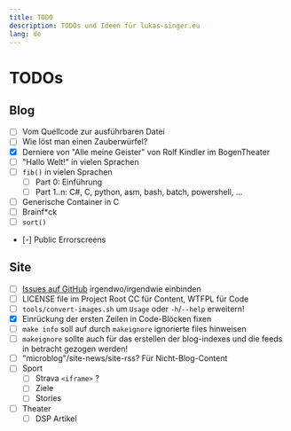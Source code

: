 ```yaml
---
title: TODO
description: TODOs und Ideen für lukas-singer.eu
lang: de
---
```


# TODOs

## Blog

- [ ] Vom Quellcode zur ausführbaren Datei
- [ ] Wie löst man einen Zauberwürfel?
- [X] Derniere von "Alle meine Geister" von Rolf Kindler im BogenTheater
- [ ] "Hallo Welt!" in vielen Sprachen
- [ ] `fib()` in vielen Sprachen
    - [ ] Part 0: Einführung
    - [ ] Part 1..n: C#, C, python, asm, bash, batch, powershell, ...
- [ ] Generische Container in C
- [ ] Brainf*ck
- [ ] `sort()`
- [-] Public Errorscreens

## Site

- [ ] [Issues auf GitHub](https://github.com/linluk/lukas-singer.eu/issues) irgendwo/irgendwie einbinden
- [ ] LICENSE file im Project Root CC für Content, WTFPL für Code
- [ ] `tools/convert-images.sh` um `Usage` oder `-h`/`--help` erweitern!
- [X] Einrückung der ersten Zeilen in Code-Blöcken fixen
- [ ] `make info` soll auf durch `makeignore` ignorierte files hinweisen
- [ ] `makeignore` sollte auch für das erstellen der blog-indexes und die feeds in betracht gezogen werden!
- [ ] "microblog"/site-news/site-rss? Für Nicht-Blog-Content
- [ ] Sport
    - [ ] Strava `<iframe>` ?
    - [ ] Ziele
    - [ ] Stories
- [ ] Theater
    - [ ] DSP Artikel

